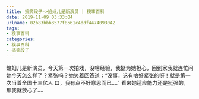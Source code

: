 ```yaml
---
title: 搞笑段子->媳妇儿是新演员 | 糗事百科
date: 2019-11-09 03:33:04
urlname: 02b83bbb3577f8561c4ddf4474093042
tags: 
- 糗事百科
categories:
- 糗事百科
- 搞笑段子
---
```

媳妇儿是新演员，今天第一次拍戏，没啥经验，我挺为她担心，回到家我就连忙问她今天怎么样了？紧张吗？她笑着回答道：“没事，这有啥好紧张的呀！就是第一次当着全国十三亿人 口，我有点不好意思而已....” 看来她适应能力还是挺强的，那我就放心了....


